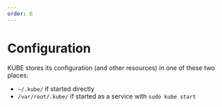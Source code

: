 ```yaml
---
order: 6
---
```

# Configuration
KUBE stores its configuration (and other resources) in one of these two places:

- `~/.kube/` if started directly
- `/var/root/.kube/` if started as a service with `sudo kube start`